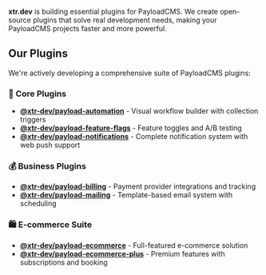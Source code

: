 **xtr.dev** is building essential plugins for PayloadCMS. 
We create open-source plugins that solve real development needs, making your PayloadCMS projects faster and more powerful.

## Our Plugins

We're actively developing a comprehensive suite of PayloadCMS plugins:

### 🔧 Core Plugins
- **[@xtr-dev/payload-automation](https://github.com/xtr-dev/payload-automation)** - Visual workflow builder with collection triggers
- **[@xtr-dev/payload-feature-flags](https://github.com/xtr-dev/payload-feature-flags)** - Feature toggles and A/B testing
- **[@xtr-dev/payload-notifications](https://github.com/xtr-dev/payload-notifications)** - Complete notification system with web push support

### 💰 Business Plugins
- **[@xtr-dev/payload-billing](https://github.com/xtr-dev/payload-billing)** - Payment provider integrations and tracking
- **[@xtr-dev/payload-mailing](https://github.com/xtr-dev/payload-mailing)** - Template-based email system with scheduling

### 🛍️ E-commerce Suite
- **[@xtr-dev/payload-ecommerce](https://github.com/xtr-dev/payload-ecommerce)** - Full-featured e-commerce solution
- **[@xtr-dev/payload-ecommerce-plus](https://github.com/xtr-dev/payload-ecommerce-plus)** - Premium features with subscriptions and booking

